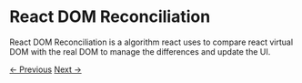 # React DOM Reconciliation

React DOM Reconciliation is a algorithm react uses to compare react virtual DOM with the real DOM to manage the differences and update the UI.

[<- Previous](10-Hooks.md) [Next ->](12-DOM-Traversal.md)